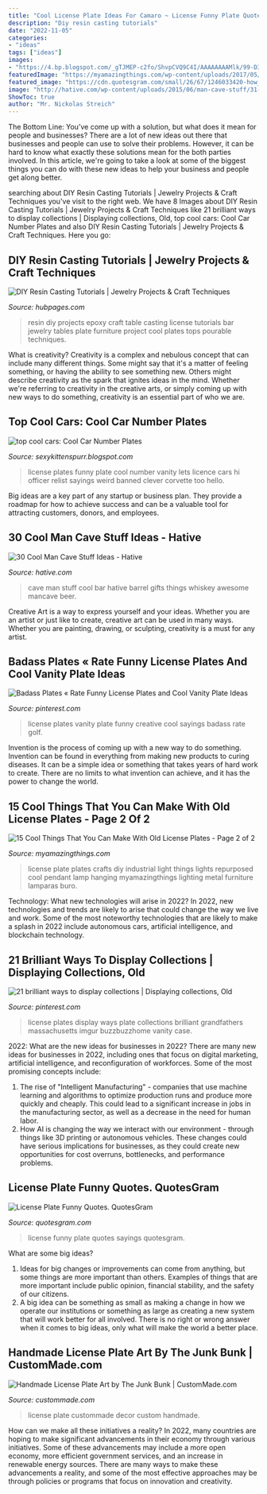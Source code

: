 ```yaml
---
title: "Cool License Plate Ideas For Camaro ~ License Funny Plate Quotes Sayings Quotesgram"
description: "Diy resin casting tutorials"
date: "2022-11-05"
categories:
- "ideas"
tags: ["ideas"]
images:
- "https://4.bp.blogspot.com/_gTJMEP-c2fo/ShvpCVQ9C4I/AAAAAAAAMlk/99-D39OyCMg/s640/Funny+License+Plate.jpg"
featuredImage: "https://myamazingthings.com/wp-content/uploads/2017/05/license-plate-diy-6.jpg"
featured_image: "https://cdn.quotesgram.com/small/26/67/1246033420-how_s_my_driving_540.jpg"
image: "http://hative.com/wp-content/uploads/2015/06/man-cave-stuff/31-man-cave-stuff-ideas.jpg"
ShowToc: true
author: "Mr. Nickolas Streich"
---
```



The Bottom Line: You’ve come up with a solution, but what does it mean for people and businesses?
There are a lot of new ideas out there that businesses and people can use to solve their problems. However, it can be hard to know what exactly these solutions mean for the both parties involved. In this article, we're going to take a look at some of the biggest things you can do with these new ideas to help your business and people get along better.

	

		
searching about DIY Resin Casting Tutorials | Jewelry Projects &amp; Craft Techniques you've visit to the right web. We have 8 Images about DIY Resin Casting Tutorials | Jewelry Projects &amp; Craft Techniques like 21 brilliant ways to display collections | Displaying collections, Old, top cool cars: Cool Car Number Plates and also DIY Resin Casting Tutorials | Jewelry Projects &amp; Craft Techniques. Here you go:
		
    
## DIY Resin Casting Tutorials | Jewelry Projects &amp; Craft Techniques

<img loading=lazy src="https://usercontent2.hubstatic.com/9745329_f520.jpg" onerror="this.onerror=null;this.src='https://tse1.mm.bing.net/th?id=OIP.t5twqD7wgqzZYlPc2t-HvgHaJ4&amp;pid=15.1';" alt="DIY Resin Casting Tutorials | Jewelry Projects &amp; Craft Techniques">

_Source: hubpages.com_

>resin diy projects epoxy craft table casting license tutorials bar jewelry tables plate furniture project cool plates tops pourable techniques. 

	

What is creativity?
Creativity is a complex and nebulous concept that can include many different things. Some might say that it's a matter of feeling something, or having the ability to see something new. Others might describe creativity as the spark that ignites ideas in the mind. Whether we're referring to creativity in the creative arts, or simply coming up with new ways to do something, creativity is an essential part of who we are.

    
## Top Cool Cars: Cool Car Number Plates

<img loading=lazy src="https://4.bp.blogspot.com/_gTJMEP-c2fo/ShvpCVQ9C4I/AAAAAAAAMlk/99-D39OyCMg/s640/Funny+License+Plate.jpg" onerror="this.onerror=null;this.src='https://tse4.mm.bing.net/th?id=OIP.hYLWMEL-drP44YMX1hIbigAAAA&amp;pid=15.1';" alt="top cool cars: Cool Car Number Plates">

_Source: sexykittenspurr.blogspot.com_

>license plates funny plate cool number vanity lets licence cars hi officer relist sayings weird banned clever corvette too hello. 

	

Big ideas are a key part of any startup or business plan. They provide a roadmap for how to achieve success and can be a valuable tool for attracting customers, donors, and employees.

    
## 30 Cool Man Cave Stuff Ideas - Hative

<img loading=lazy src="http://hative.com/wp-content/uploads/2015/06/man-cave-stuff/31-man-cave-stuff-ideas.jpg" onerror="this.onerror=null;this.src='https://tse1.mm.bing.net/th?id=OIP.sMPsCTLlDBK_hd4OrzZ9kgHaJ7&amp;pid=15.1';" alt="30 Cool Man Cave Stuff Ideas - Hative">

_Source: hative.com_

>cave man stuff cool bar hative barrel gifts things whiskey awesome mancave beer. 

	

Creative Art is a way to express yourself and your ideas. Whether you are an artist or just like to create, creative art can be used in many ways. Whether you are painting, drawing, or sculpting, creativity is a must for any artist.

    
## Badass Plates « Rate Funny License Plates And Cool Vanity Plate Ideas

<img loading=lazy src="https://i.pinimg.com/736x/44/c0/6e/44c06e9e1cf137cd76159216141ff8ac--funny-license-plates-vanity-plate.jpg" onerror="this.onerror=null;this.src='https://tse4.mm.bing.net/th?id=OIP.UfZ5YTsrGdpTdafOCJKw5QHaHa&amp;pid=15.1';" alt="Badass Plates « Rate Funny License Plates and Cool Vanity Plate Ideas">

_Source: pinterest.com_

>license plates vanity plate funny creative cool sayings badass rate golf. 

	

Invention is the process of coming up with a new way to do something. Invention can be found in everything from making new products to curing diseases. It can be a simple idea or something that takes years of hard work to create. There are no limits to what invention can achieve, and it has the power to change the world.

    
## 15 Cool Things That You Can Make With Old License Plates - Page 2 Of 2

<img loading=lazy src="https://myamazingthings.com/wp-content/uploads/2017/05/license-plate-diy-6.jpg" onerror="this.onerror=null;this.src='https://tse3.mm.bing.net/th?id=OIP.YJX9a3rbUEJ2ciRaNUgtMAHaGq&amp;pid=15.1';" alt="15 Cool Things That You Can Make With Old License Plates - Page 2 of 2">

_Source: myamazingthings.com_

>license plate plates crafts diy industrial light things lights repurposed cool pendant lamp hanging myamazingthings lighting metal furniture lamparas buro. 

	

Technology: What new technologies will arise in 2022?
In 2022, new technologies and trends are likely to arise that could change the way we live and work. Some of the most noteworthy technologies that are likely to make a splash in 2022 include autonomous cars, artificial intelligence, and blockchain technology.

    
## 21 Brilliant Ways To Display Collections | Displaying Collections, Old

<img loading=lazy src="https://i.pinimg.com/originals/f6/7f/f0/f67ff00e822fce159367d90ebf384a5e.jpg" onerror="this.onerror=null;this.src='https://tse3.mm.bing.net/th?id=OIP.ygdRO_VWBOz201mvpw65ZwHaJ4&amp;pid=15.1';" alt="21 brilliant ways to display collections | Displaying collections, Old">

_Source: pinterest.com_

>license plates display ways plate collections brilliant grandfathers massachusetts imgur buzzbuzzhome vanity case. 

	

2022: What are the new ideas for businesses in 2022?
There are many new ideas for businesses in 2022, including ones that focus on digital marketing, artificial intelligence, and reconfiguration of workforces. Some of the most promising concepts include: 
1. The rise of "Intelligent Manufacturing" - companies that use machine learning and algorithms to optimize production runs and produce more quickly and cheaply. This could lead to a significant increase in jobs in the manufacturing sector, as well as a decrease in the need for human labor. 
2. How AI is changing the way we interact with our environment - through things like 3D printing or autonomous vehicles. These changes could have serious implications for businesses, as they could create new opportunities for cost overruns, bottlenecks, and performance problems. 

    
## License Plate Funny Quotes. QuotesGram

<img loading=lazy src="https://cdn.quotesgram.com/small/26/67/1246033420-how_s_my_driving_540.jpg" onerror="this.onerror=null;this.src='https://tse3.mm.bing.net/th?id=OIP.9bQI1yUK3fEHAKACPezP6gAAAA&amp;pid=15.1';" alt="License Plate Funny Quotes. QuotesGram">

_Source: quotesgram.com_

>license funny plate quotes sayings quotesgram. 

	

What are some big ideas?
1. Ideas for big changes or improvements can come from anything, but some things are more important than others. Examples of things that are more important include public opinion, financial stability, and the safety of our citizens.
2. A big idea can be something as small as making a change in how we operate our institutions or something as large as creating a new system that will work better for all involved. There is no right or wrong answer when it comes to big ideas, only what will make the world a better place.

    
## Handmade License Plate Art By The Junk Bunk | CustomMade.com

<img loading=lazy src="https://images.custommade.com/6AsW0jzgWnbV-M_TtAizjz6c06Q=/custommade-photosets/91794/91794.246278.jpg" onerror="this.onerror=null;this.src='https://tse1.mm.bing.net/th?id=OIP.Qw2RvYoWbbkcXV_CErcaWAHaEm&amp;pid=15.1';" alt="Handmade License Plate Art by The Junk Bunk | CustomMade.com">

_Source: custommade.com_

>license plate custommade decor custom handmade. 

	

How can we make all these initiatives a reality?
In 2022, many countries are hoping to make significant advancements in their economy through various initiatives. Some of these advancements may include a more open economy, more efficient government services, and an increase in renewable energy sources. There are many ways to make these advancements a reality, and some of the most effective approaches may be through policies or programs that focus on innovation and creativity.

